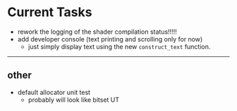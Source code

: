 # **Current Tasks**
* rework the logging of the shader compilation status!!!!!
* add developer console (text printing and scrolling only for now)
    * just simply display text using the new `construct_text` function.
----
## **other**
* default allocator unit test
    * probably will look like bitset UT
